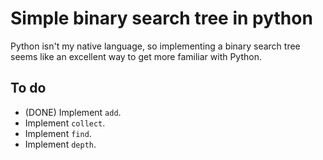 # Simple binary search tree in python

Python isn't my native language, so implementing a binary
search tree seems like an excellent way to get more familiar
with Python.

## To do

* (DONE) Implement `add`.
* Implement `collect`.
* Implement `find`.
* Implement `depth`.
